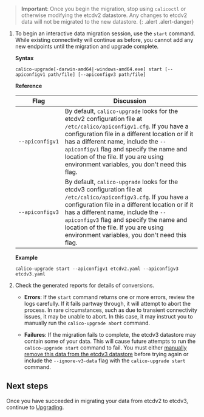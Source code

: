 
> **Important**: Once you begin the migration, stop using `calicoctl` or 
> otherwise modifying the etcdv2 datastore. Any changes to etcdv2
> data will not be migrated to the new datastore.
{: .alert .alert-danger}

1. To begin an interactive data migration session, use the `start` command. While 
   existing connectivity will continue as before, you cannot add any new endpoints 
   until the migration and upgrade complete.

   **Syntax**
   ```
   calico-upgrade[-darwin-amd64|-windows-amd64.exe] start [--apiconfigv1 path/file] [--apiconfigv3 path/file]
   ```
   
   **Reference**
   
   | Flag | Discussion 
   | ---- | ---------- 
   | <code>&#8209;&#8209;apiconfigv1</code> | By default, `calico-upgrade` looks for the etcdv2 configuration file at `/etc/calico/apiconfigv1.cfg`. If you have a configuration file in a different location or if it has a different name, include the `--apiconfigv1` flag and specify the name and location of the file. If you are using environment variables, you don't need this flag.
   | <code>&#8209;&#8209;apiconfigv3</code> | By default, `calico-upgrade` looks for the etcdv3 configuration file at `/etc/calico/apiconfigv3.cfg`. If you have a configuration file in a different location or if it has a different name, include the `--apiconfigv3` flag and specify the name and location of the file. If you are using environment variables, you don't need this flag.
   
   **Example**
   ```
   calico-upgrade start --apiconfigv1 etcdv2.yaml --apiconfigv3 etcdv3.yaml
   ```

1. Check the generated reports for details of conversions.

   - **Errors**: If the `start` command returns one or more errors, review the 
     logs carefully. If it fails partway through, it will attempt to abort the
     process. In rare circumstances, such as due to transient connectivity
     issues, it may be unable to abort. In this case, it may instruct you to
     manually run the `calico-upgrade abort` command.

   - **Failures**: If the migration fails to complete, the etcdv3 datastore may
     contain some of your data. This will cause future attempts to run the 
     `calico-upgrade start` command to fail. You must either [manually remove this 
     data from the etcdv3 datastore](./delete) 
     before trying again or include the `--ignore-v3-data` flag with the 
     `calico-upgrade start` command.
     
## Next steps

Once you have succeeded in migrating your data from etcdv2 to etcdv3, continue 
to [Upgrading](./upgrade).
